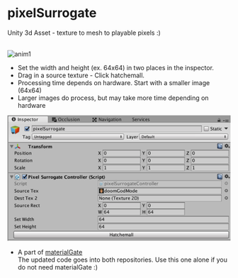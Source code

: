 # pixelSurrogate
Unity 3d Asset - texture to mesh to playable pixels :)
<br><br>

![anim1](https://github.com/eagleEggs/pixelSurrogate/blob/master/screenShots/pixelSurrogate_gif2.gif?raw=true)<br>

 - Set the width and height (ex. 64x64) in two places in the inspector.
 - Drag in a source texture - Click hatchemall.
 - Processing time depends on hardware. Start with a smaller image (64x64)
 - Larger images do process, but may take more time depending on hardware
 
 ![anim1](https://github.com/eagleEggs/pixelSurrogate/blob/master/screenShots/pixelSurrogate_editor_1.png?raw=true)
- A part of [materialGate](https://www.github.com/eagleEggs/materialGate)<br>
The updated code goes into both repositories. Use this one alone if you do not need materialGate :)
